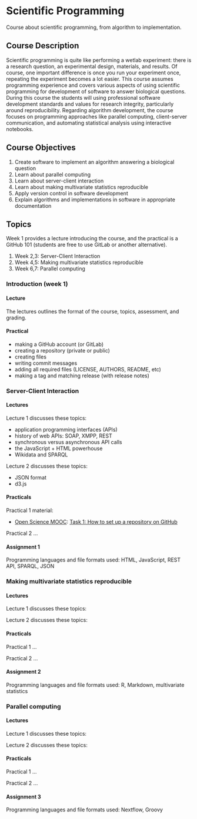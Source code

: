# Scientific Programming
Course about scientific programming, from algorithm to implementation.

## Course Description

Scientific programming is quite like performing a wetlab experiment: there is a
research question, an experimental design, materials, and results. Of course,
one important difference is once you run your experiment once, repeating the
experiment becomes a lot easier. This course assumes programming experience
and covers various aspects of using scientific programming for development
of software to answer biological questions. During this course the students will
using professional software development standards and values for research
integrity, particularly around reproducibility. Regarding algorithm development,
the course focuses on programming approaches like parallel computing,
client-server communication, and automating statistical analysis using
interactive notebooks.


## Course Objectives

1. Create software to implement an algorithm answering a biological question
2. Learn about parallel computing
3. Learn about server-client interaction
4. Learn about making multivariate statistics reproducible
5. Apply version control in software development
6. Explain algorithms and implementations in software in appropriate
   documentation

## Topics

Week 1 provides a lecture introducing the course, and the practical
is a GitHub 101 (students are free to use GitLab or another alternative).

1. Week 2,3: Server-Client Interaction
2. Week 4,5: Making multivariate statistics reproducible
3. Week 6,7: Parallel computing

### Introduction (week 1)

#### Lecture

The lectures outlines the format of the course, topics, assessment,
and grading.

#### Practical

* making a GitHub account (or GitLab)
* creating a repository (private or public)
* creating files
* writing commit messages
* adding all required files (LICENSE, AUTHORS, README, etc)
* making a tag and matching release (with release notes)

### Server-Client Interaction

#### Lectures

Lecture 1 discusses these topics:

* application programming interfaces (APIs)
* history of web APIs: SOAP, XMPP, REST
* synchronous versus asynchronous API calls
* the JavaScript + HTML powerhouse
* Wikidata and SPARQL

Lecture 2 discusses these topics:

* JSON format
* d3.js

#### Practicals

Practical 1 material:

* [Open Science MOOC](https://opensciencemooc.eu/): [Task 1: How to set up a repository on GitHub](https://github.com/OpenScienceMOOC/Module-5-Open-Research-Software-and-Open-Source/blob/master/content_development/Task_1.md)

Practical 2 ...

#### Assignment 1

Programming languages and file formats used: HTML, JavaScript, REST API, SPARQL, JSON

### Making multivariate statistics reproducible

#### Lectures

Lecture 1 discusses these topics:

Lecture 2 discusses these topics:

#### Practicals

Practical 1 ...

Practical 2 ...

#### Assignment 2

Programming languages and file formats used: R, Markdown, multivariate statistics

### Parallel computing

#### Lectures

Lecture 1 discusses these topics:

Lecture 2 discusses these topics:

#### Practicals

Practical 1 ...

Practical 2 ...

#### Assignment 3

Programming languages and file formats used: Nextflow, Groovy
